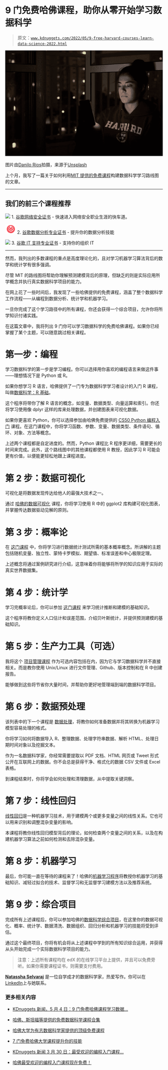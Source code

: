 # 9 门免费哈佛课程，助你从零开始学习数据科学

> 原文：[`www.kdnuggets.com/2022/05/9-free-harvard-courses-learn-data-science-2022.html`](https://www.kdnuggets.com/2022/05/9-free-harvard-courses-learn-data-science-2022.html)

![2022 年 9 门免费哈佛课程，助你学习数据科学](img/b8d4094a0dd69ce251b8fd91616a800c.png)

图片由[Danilo Rios](https://unsplash.com/@danrop?utm_source=unsplash&utm_medium=referral&utm_content=creditCopyText)拍摄，来源于[Unsplash](https://unsplash.com/s/photos/harvard?utm_source=unsplash&utm_medium=referral&utm_content=creditCopyText)

上个月，我写了一篇关于如何利用[MIT 提供的免费课程](https://www.kdnuggets.com/2022/03/8-free-mit-courses-learn-data-science-online.html)构建数据科学学习路线图的文章。

* * *

## 我们的前三个课程推荐

![](img/0244c01ba9267c002ef39d4907e0b8fb.png) 1\. [谷歌网络安全证书](https://www.kdnuggets.com/google-cybersecurity) - 快速进入网络安全职业生涯的快车道。

![](img/e225c49c3c91745821c8c0368bf04711.png) 2\. [谷歌数据分析专业证书](https://www.kdnuggets.com/google-data-analytics) - 提升你的数据分析技能

![](img/0244c01ba9267c002ef39d4907e0b8fb.png) 3\. [谷歌 IT 支持专业证书](https://www.kdnuggets.com/google-itsupport) - 支持你的组织 IT

* * *

然而，我列出的多数课程的重点是高度理论化的，且对学习机器学习算法背后的数学和统计学有很多强调。

尽管 MIT 的路线图将帮助你理解预测建模背后的原理，但缺乏的则是实际应用所学概念并执行真实数据科学项目的能力。

在网上花了一些时间后，我发现了一些哈佛提供的免费课程，涵盖了整个数据科学工作流程——从编程到数据分析、统计学和机器学习。

一旦你完成了这个学习路径中的所有课程，你还会获得一个综合项目，允许你将所学知识付诸实践。

在这篇文章中，我将列出 9 门你可以学习数据科学的免费哈佛课程。如果你已经掌握了某个主题，可以随意跳过相关课程。

# 第一步：编程

学习数据科学的第一步是学习编程。你可以选择用你喜欢的编程语言来做这件事——理想情况下是 Python 或 R。

如果你想学习 R 语言，哈佛提供了一门专为数据科学学习者设计的入门 R 课程，叫做[数据科学：R 基础](https://pll.harvard.edu/course/data-science-r-basics?delta=3)。

这个程序将带你了解 R 语言的概念，如变量、数据类型、向量运算和索引。你还将学习使用像 dplyr 这样的库来处理数据，并创建图表来可视化数据。

如果你更喜欢 Python，你可以选择参加由哈佛免费提供的 [CS50 Python 编程入门](https://www.edx.org/course/cs50s-introduction-to-programming-with-python) 课程。在这门课程中，你将学习函数、参数、变量、数据类型、条件语句、循环、对象、方法等概念。

上述两个课程都是自定进度的。然而，Python 课程比 R 程序更详细，需要更长的时间来完成。此外，这个路线图中的其他课程都使用 R 教授，因此学习 R 可能会更有价值，以便能更轻松地跟上课程进度。

# 第 2 步：数据可视化

可视化是将数据发现传达给他人的最强大技术之一。

通过 [哈佛的数据可视化](https://www.edx.org/course/data-science-visualization) 课程，你将学习使用 R 中的 ggplot2 库构建可视化图表，并掌握传达数据驱动见解的原则。

# 第 3 步：概率论

在 [这门课程](https://www.edx.org/course/data-science-probability) 中，你将学习进行数据统计测试所需的基本概率概念。所讲解的主题包括随机变量、独立性、蒙特卡罗模拟、期望值、标准误差和中心极限定理。

上述概念将通过案例研究进行介绍，这意味着你将能够将所学的知识应用于实际的真实世界数据集。

# 第 4 步：统计学

学习完概率论后，你可以参加 [这门课程](https://www.edx.org/course/data-science-inference-and-modeling) 来学习统计推断和建模的基础知识。

这个程序将教你定义人口估计和误差范围，介绍贝叶斯统计，并提供预测建模的基础知识。

# 第 5 步：生产力工具（可选）

我将这个 [项目管理课程](https://www.edx.org/course/data-science-productivity-tools) 作为可选内容包括在内，因为它与学习数据科学并不直接相关。而是教你使用 Unix/Linux 进行文件管理、Github、版本控制和在 R 中创建报告。

能够做到这些将节省你大量时间，并帮助你更好地管理端到端的数据科学项目。

# 第 6 步：数据预处理

该列表中的下一个课程是 [数据处理](https://www.edx.org/course/data-science-wrangling)，将教你如何准备数据并将其转换为机器学习模型容易处理的格式。

你将学习如何将数据导入 R、整理数据、处理字符串数据、解析 HTML、处理日期时间对象以及挖掘文本。

作为一名数据科学家，你经常需要提取以 PDF 文档、HTML 网页或 Tweet 形式公开在互联网上的数据。你不会总是获得干净、格式化的数据 CSV 文件或 Excel 表格。

到课程结束时，你将学会如何处理和清理数据，从中提取关键洞察。

# 第 7 步：线性回归

[线性回归](https://www.edx.org/course/data-science-linear-regression)是一种机器学习技术，用于建模两个或更多变量之间的线性关系。它也可以用来识别和调整混杂变量的影响。

本课程将教你线性回归模型背后的理论，如何检查两个变量之间的关系，以及在构建机器学习算法之前如何检测和去除混杂变量。

# 第 8 步：机器学习

最后，你可能一直在等待的课程来了！哈佛的[机器学习程序](https://www.edx.org/course/data-science-machine-learning)将教授你机器学习的基础知识、减轻过拟合的技术、监督学习和无监督学习建模方法以及推荐系统。

# 第 9 步：综合项目

完成所有上述课程后，你可以参加哈佛的[数据科学综合项目](https://www.edx.org/course/data-science-capstone)，在这里你的数据可视化、概率、统计学、数据清洗、数据组织、回归分析和机器学习的技能将受到评估。

通过这个最终项目，你将有机会将从上述课程中学到的所有知识综合运用，并获得从头开始完成一个实际数据科学项目的能力。

> 注意：上述所有课程均在 edX 的在线学习平台上提供，并且可以免费旁听。如果你需要课程证书，则需要支付费用。

**[Natassha Selvaraj](https://www.natasshaselvaraj.com/)** 是一位自学成才的数据科学家，热爱写作。你可以在[LinkedIn](https://www.linkedin.com/in/natassha-selvaraj-33430717a/)上与她联系。

### 更多相关内容

+   [KDnuggets 新闻，5 月 4 日：9 门免费哈佛课程学习数据…](https://www.kdnuggets.com/2022/n18.html)

+   [哈佛、斯坦福等提供的免费数据科学课程合集](https://www.kdnuggets.com/a-collection-of-free-data-science-courses-from-harvard-stanford-mit-cornell-and-berkeley)

+   [哈佛大学为有志数据科学家提供的顶级免费课程](https://www.kdnuggets.com/harvard-top-free-courses-for-aspiring-data-scientists)

+   [7 门免费哈佛大学课程提升你的技能](https://www.kdnuggets.com/7-free-harvard-university-courses-to-advance-your-skills)

+   [KDnuggets 新闻 3 月 30 日：最受欢迎的编程入门课程…](https://www.kdnuggets.com/2022/n13.html)

+   [哈佛最受欢迎的编程入门课程现在免费！](https://www.kdnuggets.com/2022/03/popular-intro-programming-course-harvard-free.html)

